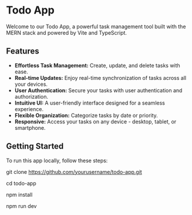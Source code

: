 # Todo App

Welcome to our Todo App, a powerful task management tool built with the MERN stack and powered by Vite and TypeScript.

## Features

- **Effortless Task Management:** Create, update, and delete tasks with ease.
- **Real-time Updates:** Enjoy real-time synchronization of tasks across all your devices.
- **User Authentication:** Secure your tasks with user authentication and authorization.
- **Intuitive UI:** A user-friendly interface designed for a seamless experience.
- **Flexible Organization:** Categorize tasks by date or priority.
- **Responsive:** Access your tasks on any device - desktop, tablet, or smartphone.

## Getting Started

To run this app locally, follow these steps:

   git clone https://github.com/yourusername/todo-app.git
   
   cd todo-app
   
   npm install
   
   npm run dev

